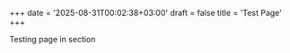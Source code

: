 +++
date = '2025-08-31T00:02:38+03:00'
draft = false
title = 'Test Page'
+++


Testing page in section